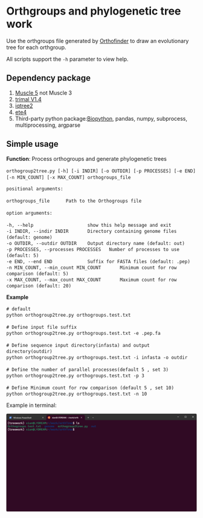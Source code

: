 # Orthgroups and phylogenetic tree work

Use the orthgroups file generated by [Orthofinder](https://github.com/davidemms/OrthoFinder) to draw an evolutionary tree for each orthgroup.

All scripts support the `-h` parameter to view help.

## Dependency package

1. [Muscle 5](http://drive5.com/muscle/) not Muscle 3
2. [trimal V1.4](https://github.com/inab/trimal)
3. [iqtree2](https://github.com/iqtree/iqtree2)
4. [ete4](https://github.com/etetoolkit/ete)
5. Third-party python package:[Biopython](https://biopython.org/), pandas, numpy, subprocess, multiprocessing, argparse

## Simple usage

**Function**: Process orthogroups and generate phylogenetic trees 

`orthogroup2tree.py [-h] [-i INDIR] [-o OUTDIR] [-p PROCESSES] [-e END] [-n MIN_COUNT] [-x MAX_COUNT] orthogroups_file`

```
positional arguments:

orthogroups_file      Path to the Orthogroups file

option arguments:

-h, --help                    show this help message and exit
-i INDIR, --indir INDIR       Directory containing genome files (default: genome)
-o OUTDIR, --outdir OUTDIR    Output directory name (default: out)
-p PROCESSES, --processes PROCESSES   Number of processes to use (default: 5)
-e END, --end END             Suffix for FASTA files (default: .pep)
-n MIN_COUNT, --min_count MIN_COUNT       Minimum count for row comparison (default: 5)
-x MAX_COUNT, --max_count MAX_COUNT       Maximum count for row comparison (default: 20)

```

**Example**
```
# default 
python orthogroup2tree.py orthogroups.test.txt

# Define input file suffix
python orthogroup2tree.py orthogroups.test.txt -e .pep.fa

# Define sequence input directory(infasta) and output directory(outdir)
python orthogroup2tree.py orthogroups.test.txt -i infasta -o outdir

# Define the number of parallel processes(default 5 , set 3)
python orthogroup2tree.py orthogroups.test.txt -p 3

# Define Minimum count for row comparison (default 5 , set 10)
python orthogroup2tree.py orthogroups.test.txt -n 10

```

Example in terminal:

![code_example](https://github.com/Daaaaxianer/ScriptRepository/blob/main/orthgroup2tree/code_example.gif)
